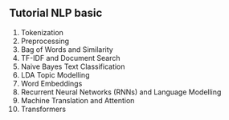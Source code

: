 ## Tutorial NLP basic

1. Tokenization
2. Preprocessing
3. Bag of Words and Similarity
4. TF-IDF and Document Search
5. Naive Bayes Text Classification
6. LDA Topic Modelling
7. Word Embeddings
8. Recurrent Neural Networks (RNNs) and Language Modelling
9. Machine Translation and Attention
10. Transformers